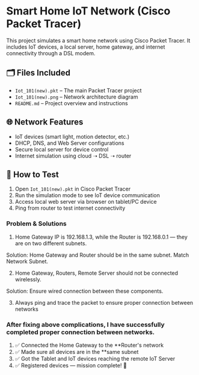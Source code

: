 # Smart Home IoT Network (Cisco Packet Tracer)

This project simulates a smart home network using Cisco Packet Tracer. It includes IoT devices, a local server, home gateway, and internet connectivity through a DSL modem.

## 🗂️ Files Included
- `Iot_101(new).pkt` – The main Packet Tracer project
- `Iot_101(new).png` – Network architecture diagram
- `README.md` – Project overview and instructions

## 🌐 Network Features
- IoT devices (smart light, motion detector, etc.)
- DHCP, DNS, and Web Server configurations
- Secure local server for device control
- Internet simulation using cloud ➝ DSL ➝ router

## 🧪 How to Test
1. Open `Iot_101(new).pkt` in Cisco Packet Tracer
2. Run the simulation mode to see IoT device communication
3. Access local web server via browser on tablet/PC device
4. Ping from router to test internet connectivity

### Problem & Solutions
1. Home Gateway IP is 192.168.1.3, while the Router is 192.168.0.1 — they are on two different subnets.

Solution:
Home Gateway and Router should be in the same subnet. Match Network Subnet. 

2. Home Gateway, Routers, Remote Server should not be connected wirelessly.

Solution:
Ensure wired connection between these components.

3. Always ping and trace the packet to ensure proper connection between networks

### After fixing above complications, I have successfully completed proper connection between networks.
1. ✅ Connected the Home Gateway to the **Router's network
2. ✅ Made sure all devices are in the **same subnet
3. ✅ Got the Tablet and IoT devices reaching the remote IoT Server
4. ✅ Registered devices — mission complete! 🚀

